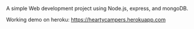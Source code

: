 A simple Web development project using Node.js, express, and mongoDB.

Working demo on heroku:
https://heartycampers.herokuapp.com